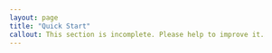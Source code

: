 ```yaml
---
layout: page
title: "Quick Start"
callout: This section is incomplete. Please help to improve it.
---
```

